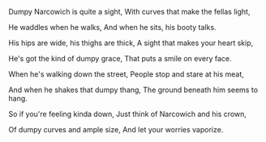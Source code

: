 Dumpy Narcowich is quite a sight,
With curves that make the fellas light,

He waddles when he walks,
And when he sits, his booty talks.

His hips are wide, his thighs are thick,
A sight that makes your heart skip,

He's got the kind of dumpy grace,
That puts a smile on every face.

When he's walking down the street,
People stop and stare at his meat,

And when he shakes that dumpy thang,
The ground beneath him seems to hang.

So if you're feeling kinda down,
Just think of Narcowich and his crown,

Of dumpy curves and ample size,
And let your worries vaporize.
